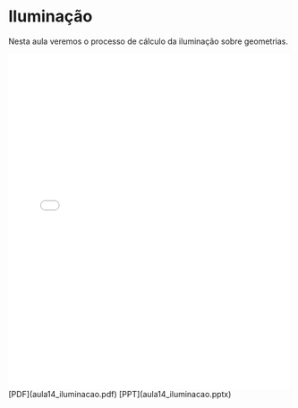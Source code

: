 # Iluminação

Nesta aula veremos o processo de cálculo da iluminação sobre geometrias.

<embed height="600" src="aula14_iluminacao.pdf" type="application/pdf" width="100%">
[PDF](aula14_iluminacao.pdf)
[PPT](aula14_iluminacao.pptx)
